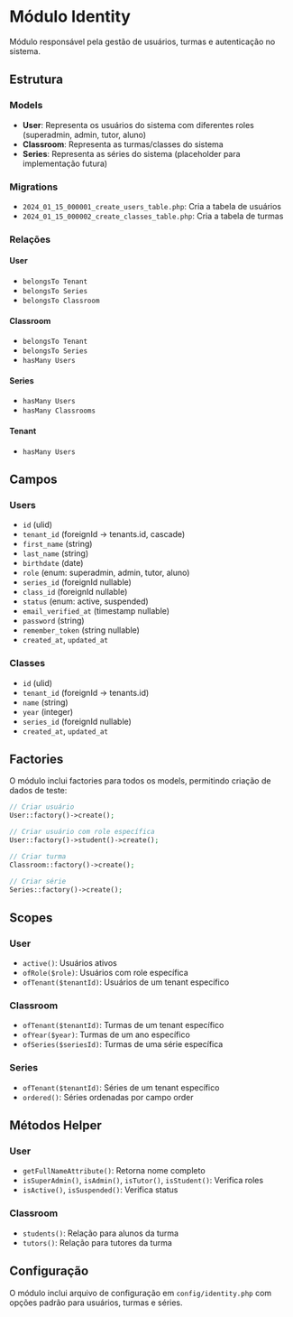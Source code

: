 # Módulo Identity

Módulo responsável pela gestão de usuários, turmas e autenticação no sistema.

## Estrutura

### Models

- **User**: Representa os usuários do sistema com diferentes roles (superadmin, admin, tutor, aluno)
- **Classroom**: Representa as turmas/classes do sistema
- **Series**: Representa as séries do sistema (placeholder para implementação futura)

### Migrations

- `2024_01_15_000001_create_users_table.php`: Cria a tabela de usuários
- `2024_01_15_000002_create_classes_table.php`: Cria a tabela de turmas

### Relações

#### User
- `belongsTo Tenant`
- `belongsTo Series`
- `belongsTo Classroom`

#### Classroom
- `belongsTo Tenant`
- `belongsTo Series`
- `hasMany Users`

#### Series
- `hasMany Users`
- `hasMany Classrooms`

#### Tenant
- `hasMany Users`

## Campos

### Users
- `id` (ulid)
- `tenant_id` (foreignId -> tenants.id, cascade)
- `first_name` (string)
- `last_name` (string)
- `birthdate` (date)
- `role` (enum: superadmin, admin, tutor, aluno)
- `series_id` (foreignId nullable)
- `class_id` (foreignId nullable)
- `status` (enum: active, suspended)
- `email_verified_at` (timestamp nullable)
- `password` (string)
- `remember_token` (string nullable)
- `created_at`, `updated_at`

### Classes
- `id` (ulid)
- `tenant_id` (foreignId -> tenants.id)
- `name` (string)
- `year` (integer)
- `series_id` (foreignId nullable)
- `created_at`, `updated_at`

## Factories

O módulo inclui factories para todos os models, permitindo criação de dados de teste:

```php
// Criar usuário
User::factory()->create();

// Criar usuário com role específica
User::factory()->student()->create();

// Criar turma
Classroom::factory()->create();

// Criar série
Series::factory()->create();
```

## Scopes

### User
- `active()`: Usuários ativos
- `ofRole($role)`: Usuários com role específica
- `ofTenant($tenantId)`: Usuários de um tenant específico

### Classroom
- `ofTenant($tenantId)`: Turmas de um tenant específico
- `ofYear($year)`: Turmas de um ano específico
- `ofSeries($seriesId)`: Turmas de uma série específica

### Series
- `ofTenant($tenantId)`: Séries de um tenant específico
- `ordered()`: Séries ordenadas por campo order

## Métodos Helper

### User
- `getFullNameAttribute()`: Retorna nome completo
- `isSuperAdmin()`, `isAdmin()`, `isTutor()`, `isStudent()`: Verifica roles
- `isActive()`, `isSuspended()`: Verifica status

### Classroom
- `students()`: Relação para alunos da turma
- `tutors()`: Relação para tutores da turma

## Configuração

O módulo inclui arquivo de configuração em `config/identity.php` com opções padrão para usuários, turmas e séries.

